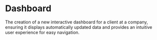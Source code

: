 # Dashboard
The creation of a new interactive dashboard for a client at a company, ensuring it displays automatically updated data and provides an intuitive user experience for easy navigation.
